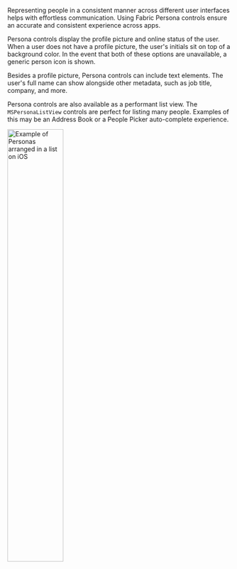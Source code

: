 Representing people in a consistent manner across different user interfaces helps with effortless communication. Using Fabric Persona controls ensure an accurate and consistent experience across apps.

Persona controls display the profile picture and online status of the user. When a user does not have a profile picture, the user's initials sit on top of a background color. In the event that both of these options are unavailable, a generic person icon is shown.

Besides a profile picture, Persona controls can include text elements. The user's full name can show alongside other metadata, such as job title, company, and more.

Persona controls are also available as a performant list view. The `MSPersonaListView` controls are perfect for listing many people. Examples of this may be an Address Book or a People Picker auto-complete experience.

<img src="https://static2.sharepointonline.com/files/fabric/fabric-website/images/controls/ios/persona/mspersonalistview.png" alt="Example of Personas arranged in a list on iOS" style="width: 50%;" />
